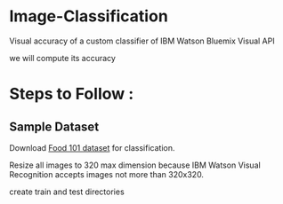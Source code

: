 # Image-Classification
Visual accuracy of a custom classifier of IBM Watson Bluemix Visual API


we will compute its accuracy

# Steps to Follow :
## Sample Dataset
   Download [Food 101 dataset](https://www.vision.ee.ethz.ch/datasets_extra/food-101/) for classification.
   
   Resize all images to 320 max dimension because IBM Watson Visual Recognition accepts images not more than 320x320.
   
   create train and test directories
   
